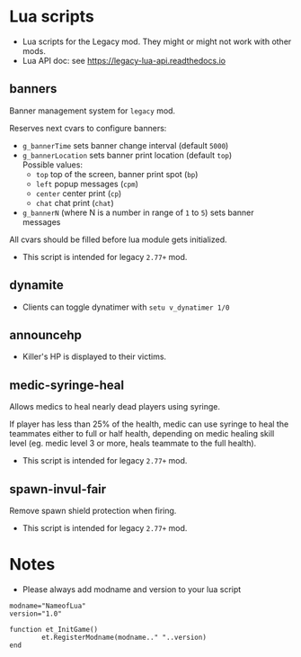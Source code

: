 # Lua scripts

* Lua scripts for the Legacy mod. They might or might not work with other mods.
* Lua API doc: see https://legacy-lua-api.readthedocs.io

## banners

Banner management system for `legacy` mod.

Reserves next cvars to configure banners:
* `g_bannerTime` sets banner change interval (default `5000`)
* `g_bannerLocation` sets banner print location (default `top`)  
	Possible values:
	* `top` top of the screen, banner print spot (`bp`)
	* `left` popup messages (`cpm`)
	* `center` center print (`cp`)
	* `chat` chat print (`chat`)
* `g_bannerN` (where N is a number in range of `1` to `5`) sets banner messages

All cvars should be filled before lua module gets initialized.

* This script is intended for legacy `2.77+` mod.

## dynamite

* Clients can toggle dynatimer with `setu v_dynatimer 1/0`

## announcehp

* Killer's HP is displayed to their victims.

## medic-syringe-heal

Allows medics to heal nearly dead players using syringe.

If player has less than 25% of the health, medic can use syringe to heal the teammates either to full or half health, depending on medic healing skill level (eg. medic level 3 or more, heals teammate to the full health).
 
* This script is intended for legacy `2.77+` mod.

## spawn-invul-fair

Remove spawn shield protection when firing.

* This script is intended for legacy `2.77+` mod.

# Notes
* Please always add modname and version to your lua script
```
modname="NameofLua"
version="1.0"

function et_InitGame()
        et.RegisterModname(modname.." "..version)
end
```

